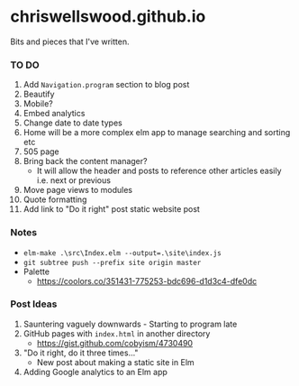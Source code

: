 # chriswellswood.github.io
Bits and pieces that I've written.

### TO DO

1. Add `Navigation.program` section to blog post
1. Beautify
1. Mobile?
1. Embed analytics
1. Change date to date types
1. Home will be a more complex elm app to manage searching and sorting etc
1. 505 page
1. Bring back the content manager?
    * It will allow the header and posts to reference other articles easily i.e. next or previous
1. Move page views to modules
1. Quote formatting
1. Add link to "Do it right" post static website post

### Notes

* `elm-make .\src\Index.elm --output=.\site\index.js`
* `git subtree push --prefix site origin master`
* Palette
    * https://coolors.co/351431-775253-bdc696-d1d3c4-dfe0dc

### Post Ideas

1. Sauntering vaguely downwards - Starting to program late
1. GitHub pages with `index.html` in another directory
    * https://gist.github.com/cobyism/4730490
1. "Do it right, do it three times..."
    * New post about making a static site in Elm
1. Adding Google analytics to an Elm app